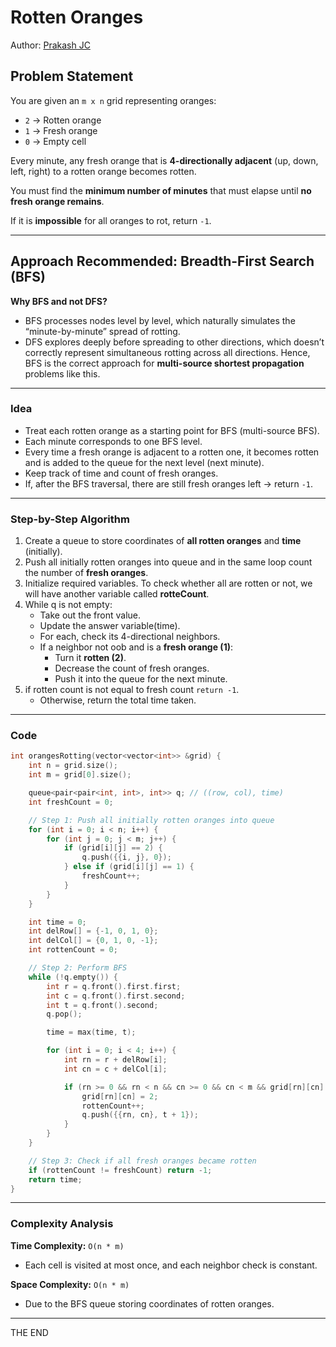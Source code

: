 # Rotten Oranges

Author: [Prakash JC](https://prakash079513.github.io)

## **Problem Statement**

You are given an `m x n` grid representing oranges:

- `2` → Rotten orange
- `1` → Fresh orange
- `0` → Empty cell

Every minute, any fresh orange that is **4-directionally adjacent** (up, down, left, right) to a rotten orange becomes rotten.

You must find the **minimum number of minutes** that must elapse until **no fresh orange remains**.

If it is **impossible** for all oranges to rot, return `-1`.

---

## **Approach Recommended: Breadth-First Search (BFS)**

**Why BFS and not DFS?**

- BFS processes nodes level by level, which naturally simulates the “minute-by-minute” spread of rotting.
- DFS explores deeply before spreading to other directions, which doesn’t correctly represent simultaneous rotting across all directions.
  Hence, BFS is the correct approach for **multi-source shortest propagation** problems like this.

---

### **Idea**

- Treat each rotten orange as a starting point for BFS (multi-source BFS).
- Each minute corresponds to one BFS level.
- Every time a fresh orange is adjacent to a rotten one, it becomes rotten and is added to the queue for the next level (next minute).
- Keep track of time and count of fresh oranges.
- If, after the BFS traversal, there are still fresh oranges left → return `-1`.

---

### **Step-by-Step Algorithm**

1. Create a queue to store coordinates of **all rotten oranges** and **time** (initially).
2. Push all initially rotten oranges into queue and in the same loop count the number of **fresh oranges**.
3. Initialize required variables. To check whether all are rotten or not, we will have another variable called **rotteCount**.
4. While q is not empty:
   - Take out the front value.
   - Update the answer variable(time).
   - For each, check its 4-directional neighbors.
   - If a neighbor not oob and is a **fresh orange (1)**:
     - Turn it **rotten (2)**.
     - Decrease the count of fresh oranges.
     - Push it into the queue for the next minute.
5. if rotten count is not equal to fresh count `return -1`.
   - Otherwise, return the total time taken.

---

### **Code**

```cpp
int orangesRotting(vector<vector<int>> &grid) {
    int n = grid.size();
    int m = grid[0].size();

    queue<pair<pair<int, int>, int>> q; // ((row, col), time)
    int freshCount = 0;

    // Step 1: Push all initially rotten oranges into queue
    for (int i = 0; i < n; i++) {
        for (int j = 0; j < m; j++) {
            if (grid[i][j] == 2) {
                q.push({{i, j}, 0});
            } else if (grid[i][j] == 1) {
                freshCount++;
            }
        }
    }

    int time = 0;
    int delRow[] = {-1, 0, 1, 0};
    int delCol[] = {0, 1, 0, -1};
    int rottenCount = 0;

    // Step 2: Perform BFS
    while (!q.empty()) {
        int r = q.front().first.first;
        int c = q.front().first.second;
        int t = q.front().second;
        q.pop();

        time = max(time, t);

        for (int i = 0; i < 4; i++) {
            int rn = r + delRow[i];
            int cn = c + delCol[i];

            if (rn >= 0 && rn < n && cn >= 0 && cn < m && grid[rn][cn] == 1) {
                grid[rn][cn] = 2;
                rottenCount++;
                q.push({{rn, cn}, t + 1});
            }
        }
    }

    // Step 3: Check if all fresh oranges became rotten
    if (rottenCount != freshCount) return -1;
    return time;
}
```

---

### **Complexity Analysis**

**Time Complexity:** `O(n * m)`

- Each cell is visited at most once, and each neighbor check is constant.

**Space Complexity:** `O(n * m)`

- Due to the BFS queue storing coordinates of rotten oranges.

---

THE END
